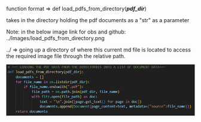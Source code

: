 function format => def load_pdfs_from_directory(***pdf_dir***)

takes in the directory holding the pdf documents as a "str" as a parameter 

Note: in the below image link for obs and github: ../Images/load_pdfs_from_directory.png

../ => going up a directory of where this current md file is located to access the required image file through the relative path.

![Description](../Images/load_pdfs_from_directory.png)
